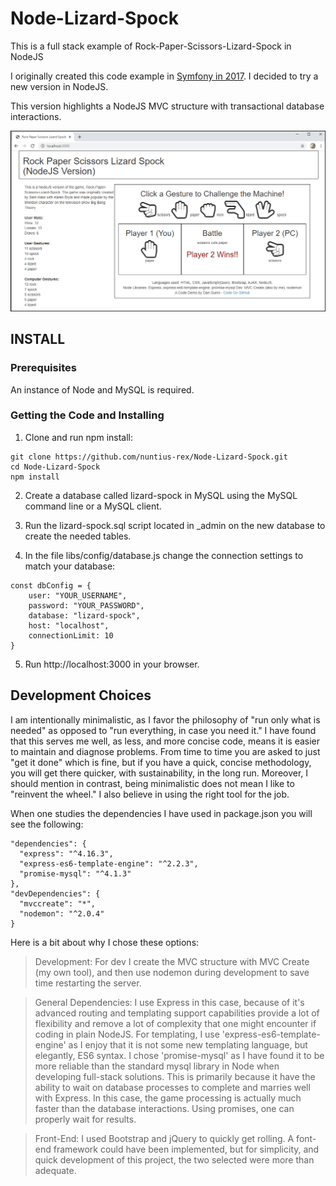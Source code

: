 # Node-Lizard-Spock

<p>This is a full stack example of Rock-Paper-Scissors-Lizard-Spock in NodeJS<p>

<p>I originally created this code example in <a href="https://github.com/nuntius-rex/symfony-lizard-spock">Symfony in 2017</a>. I decided to try a new version in NodeJS.</p>

<p>This version highlights a NodeJS MVC structure with transactional database interactions.</p>

![Preview](/public/img/preview.png?raw=true "Preview")

## INSTALL

### Prerequisites

<p>An instance of Node and MySQL is required.</p>

### Getting the Code and Installing

1) Clone and run npm install:
```
git clone https://github.com/nuntius-rex/Node-Lizard-Spock.git
cd Node-Lizard-Spock
npm install
```
2) Create a database called lizard-spock in MySQL using the MySQL command line or a MySQL client.

3) Run the lizard-spock.sql script located in _admin on the new database to create the needed tables.

4) In the file libs/config/database.js change the connection settings to match your database:
```
const dbConfig = {
    user: "YOUR_USERNAME",
    password: "YOUR_PASSWORD",
    database: "lizard-spock",
    host: "localhost",
    connectionLimit: 10
}
```
5) Run http://localhost:3000 in your browser.

## Development Choices

<p>I am intentionally minimalistic, as I favor the philosophy of "run only what is needed" as opposed to "run everything, in case you need it." I have found that this serves me well, as less, and more concise code, means it is easier to maintain and diagnose problems. From time to time you are asked to just "get it done" which is fine, but if you have a quick, concise methodology, you will get there quicker, with sustainability, in the long run. Moreover, I should mention in contrast, being minimalistic does not mean I like to "reinvent the wheel." I also believe in using the right tool for the job. <p>

<p>When one studies the dependencies I have used in package.json you will see the following:</p>

```
"dependencies": {
  "express": "^4.16.3",
  "express-es6-template-engine": "^2.2.3",
  "promise-mysql": "^4.1.3"
},
"devDependencies": {
  "mvccreate": "*",
  "nodemon": "^2.0.4"
}
```

<p>Here is a bit about why I chose these options:</p>

>Development: For dev I create the MVC structure with MVC Create (my own tool), and then use nodemon during development to save time restarting the server.

>General Dependencies: I use Express in this case, because of it's advanced routing and templating support capabilities provide a lot of flexibility and remove a lot of complexity that one might encounter if coding in plain NodeJS. For templating, I use 'express-es6-template-engine' as I enjoy that it is not some new templating language, but elegantly, ES6 syntax. I chose 'promise-mysql' as I have found it to be more reliable than the standard mysql library in Node when developing full-stack solutions. This is primarily because it have the ability to wait on database processes to complete and marries well with Express. In this case, the game processing is actually much faster than the database interactions. Using promises, one can properly wait for results.

>Front-End: I used Bootstrap and jQuery to quickly get rolling. A font-end framework could have been implemented, but for simplicity, and quick development of this project, the two selected were more than adequate.
